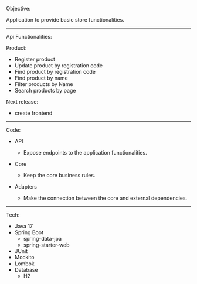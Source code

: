 Objective:

Application to provide basic store functionalities.

---

Api Functionalities:

Product:
  - Register product
  - Update product by registration code
  - Find product by registration code
  - Find product by name
  - Filter products by Name
  - Search products by page

Next release:
  - create frontend
---
  
Code:
- API
  - Expose endpoints to the application functionalities.

- Core
  - Keep the core business rules.
  
- Adapters
  - Make the connection between the core and external dependencies.

---

Tech:
- Java 17
- Spring Boot
  - spring-data-jpa
  - spring-starter-web
- JUnit
- Mockito
- Lombok
- Database
  - H2
  